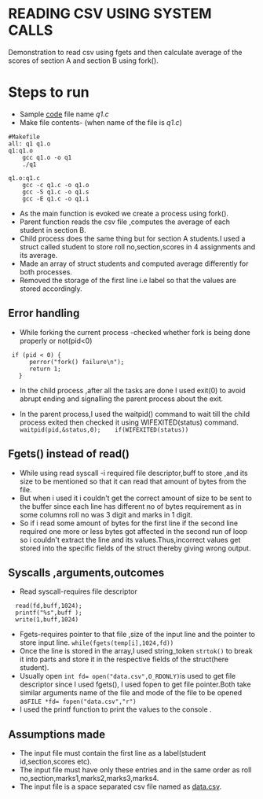 # READING CSV USING SYSTEM CALLS
Demonstration to read csv using fgets and then calculate average of the scores of section A and section B using fork().

# Steps to run 
  - Sample [code](Read_csv_using_syscalls/q1.c) file name *q1.c* 
  - Make file contents- (when name of the file is *q1.c*)
```
#Makefile
all: q1 q1.o
q1:q1.o
	gcc q1.o -o q1
	./q1

q1.o:q1.c
	gcc -c q1.c -o q1.o
	gcc -S q1.c -o q1.s
	gcc -E q1.c -o q1.i	
```

  - As the main function is evoked we create a process using fork().
  - Parent function reads the csv file ,computes the average of each student in section B.
  - Child process does the same thing but for section A students.I used a struct called student to store roll no,section,scores in 4 assignments and its
average.
  - Made an array of struct students and computed average differently for both
processes.
  - Removed the storage of the first line i.e label so that the values are stored accordingly.

## Error handling
  - While forking the current process -checked whether fork is being
done properly or not(pid<0)
```
 if (pid < 0) {
      perror("fork() failure\n");
      return 1;
   }
```
  - In the child process ,after all the tasks are done I used exit(0) to avoid
abrupt ending and signalling the parent process about the exit.

  - In the parent process,I used the waitpid() command to wait till the
child process exited then checked it using WIFEXITED(status)
command. ```
     waitpid(pid,&status,0);   
     if(WIFEXITED(status)) ```
## Fgets() instead of read()
  - While using read syscall -i required file descriptor,buff to store ,and its size to be
mentioned so that it can read that amount of bytes from the file.
  - But when i used it i couldn't get the correct amount of size to be sent to the buffer
since each line has different no of bytes requirement as in some columns roll no
was 3 digit and marks in 1 digit.
  - So if i read some amount of bytes for the first line if the second line required one
more or less bytes got affected in the second run of loop so i couldn't extract the
line and its values.Thus,incorrect values get stored into the specific fields of the
struct thereby giving wrong output.
## Syscalls ,arguments,outcomes
  - Read syscall-requires file descriptor
 ```
   read(fd,buff,1024);
   printf("%s",buff );
   write(1,buff,1024)
```
  - Fgets-requires pointer to that file ,size of the input line and the pointer to store
input line. ```while(fgets(temp[i],1024,fd))```
  - Once the line is stored in the array,I used string_token ```strtok()``` to
break it into parts and store it in the respective fields of the struct(here student).
  - Usually open ```int fd= open("data.csv",O_RDONLY)```is used to get file descriptor since I used fgets(), I used fopen to get file pointer.Both take similar arguments name of the file and mode of the file
to be opened as```FILE *fd= fopen("data.csv","r") ```
  - I used the printf function to print the values to the console .

## Assumptions made
  - The input file must contain the first line as a label(student id,section,scores etc).
  - The input file must have only these entries and in the same order as roll
no,section,marks1,marks2,marks3,marks4.
  - The input file is a space separated csv file named as [data.csv](Read_csv_using_syscalls/data.csv).

